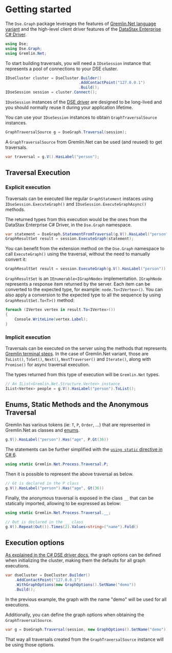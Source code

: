 # Getting started

The `Dse.Graph` package leverages the features of [Gremlin.Net language variant][glv] and the high-level client driver
features of the [DataStax Enterprise C# Driver][dse-driver].

```c#
using Dse;
using Dse.Graph;
using Gremlin.Net;
```

To start building traversals, you will need a `IDseSession` instance that represents a pool of connections to your
DSE cluster.
 
```c#
IDseCluster cluster = DseCluster.Builder()
                                .AddContactPoint("127.0.0.1")
                                .Build();
IDseSession session = cluster.Connect();
```

`IDseSession` instances of the [DSE driver][dse-driver] are designed to be long-lived and you should normally
reuse it during your application lifetime.

You can use your `IDseSession` instances to obtain `GraphTraversalSource` instances.

```c#
GraphTraversalSource g = DseGraph.Traversal(session);
```

A `GraphTraversalSource` from Gremlin.Net can be used (and reused) to get traversals.

```c#
var traversal = g.V().HasLabel("person");
```

## Traversal Execution

### Explicit execution

Traversals can be executed like regular `GraphStatement` instaces using `IDseSession.ExecuteGraph()` and
`IDseSession.ExecuteGraphAsync()` methods.

The returned types from this execution would be the ones from the DataStax Enterprise C# Driver, in the `Dse.Graph`
namespace.

```c#
var statement = DseGraph.StatementFromTraversal(g.V().HasLabel("person"));
GraphResultSet result = session.ExecuteGraph(statement);
```

You can benefit from the extension method on the `Dse.Graph` namespace to call `ExecuteGraph()` using the traversal,
without the need to manually convert it:

```c#
GraphResultSet result = session.ExecuteGraph(g.V().HasLabel("person"));
```

`GraphResultSet` is an `IEnumerable<IGraphNode>` implementation. `IGraphNode` represents a response item returned by the server. Each item can be converted to the expected type, for example: `node.To<IVertex>()`. You can also apply a conversion to the expected type to all the sequence by using `GraphResultSet.To<T>()` method:

```c#
foreach (IVertex vertex in result.To<IVertex>())
{
    Console.WriteLine(vertex.Label);
}
```

### Implicit execution

Traversals can be executed on the server using the methods that represents [Gremlin terminal steps][gremlin-terminal].
In the case of Gremlin.Net variant, those are `ToList()`, `ToSet()`, `Next()`, `NextTraverser()` and `Iterate()`, 
along with `Promise()` for async traversal execution.

The types returned from this type of execution will be `Gremlin.Net` types.

```c#
// An IList<Gremlin.Net.Structure.Vertex> instance
IList<Vertex> people = g.V().HasLabel("person").ToList();
```

## Enums, Static Methods and the Anonymous Traversal

Gremlin has various tokens (ie: `T`, `P`, `Order`, ...) that are represented in Gremlin.Net as
classes and [enums][enum].

```c#
g.V().HasLabel("person").Has("age", P.Gt(36))
```

The statements can be further simplified with the [`using static` directive in C# 6][using-static].

```c#
using static Gremlin.Net.Process.Traversal.P;
```

Then it is possible to represent the above traversal as below.

```c#
// Gt is declared in the P class
g.V().HasLabel("person").Has("age", Gt(36))
```

Finally, the anonymous traversal is exposed in the class `__` that can be statically imported, allowing 
to be expressed as below:

```c#
using static Gremlin.Net.Process.Traversal.__;
```

```c#
// Out is declared in the __ class
g.V().Repeat(Out()).Times(2).Values<string>("name").Fold()
```

## Execution options

[As explained in the C# DSE driver docs][graph-options], the graph options can be defined when initializing the
cluster, making them the defaults for all graph executions.

```c#
var dseCluster = DseCluster.Builder()
    .AddContactPoint("127.0.0.1")
    .WithGraphOptions(new GraphOptions().SetName("demo"))
    .Build();
```

In the previous example, the graph with the name "demo" will be used for all executions.

Additionally, you can define the graph options when obtaining the `GraphTraversalSource`.

```c#
var g = DseGraph.Traversal(session, new GraphOptions().SetName("demo"));
```

That way all traversals created from the `GraphTraversalSource` instance will be using those options.

[glv]: http://tinkerpop.apache.org/docs/3.2.9/reference/#gremlin-DotNet
[gremlin-terminal]: http://tinkerpop.apache.org/docs/current/reference/#terminal-steps
[dse-driver]: http://docs.datastax.com/en/developer/csharp-driver-dse/latest/
[enum]: https://docs.microsoft.com/en-us/dotnet/csharp/language-reference/keywords/enum
[using-static]: https://docs.microsoft.com/en-us/dotnet/csharp/language-reference/keywords/using-static
[graph-options]: http://docs.datastax.com/en/developer/csharp-driver-dse/latest/features/graph-support/#graph-options
